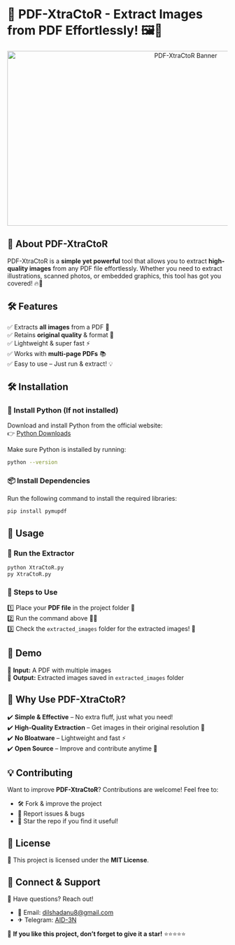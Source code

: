 # 🚀 PDF-XtraCtoR - Extract Images from PDF Effortlessly! 🖼️📄
<p align="center">
  <img src="https://drive.google.com/uc?export=view&id=1g_rmELe3BpM5KlipP7GRtF7gu7hZldII" alt="PDF-XtraCtoR Banner" width="800" height="400">
</p>


## 🎯 About PDF-XtraCtoR
PDF-XtraCtoR is a **simple yet powerful** tool that allows you to extract **high-quality images** from any PDF file effortlessly. Whether you need to extract illustrations, scanned photos, or embedded graphics, this tool has got you covered! 🔥🚀

## 🛠️ Features
✅ Extracts **all images** from a PDF 📸  
✅ Retains **original quality** & format 🎨  
✅ Lightweight & super fast ⚡  
✅ Works with **multi-page PDFs** 📚  
✅ Easy to use – Just run & extract! 💡  

## 🛠️ Installation

### 🔧 Install Python (If not installed)
Download and install Python from the official website:  
👉 [Python Downloads](https://www.python.org/downloads/)

Make sure Python is installed by running:
```bash
python --version
```

### 📦 Install Dependencies
Run the following command to install the required libraries:
```bash
pip install pymupdf
```

## 📌 Usage

### 🚀 Run the Extractor
```bash
python XtraCtoR.py
py XtraCtoR.py
```

### 🎯 Steps to Use
1️⃣ Place your **PDF file** in the project folder 📂  
2️⃣ Run the command above 🏃‍♂️  
3️⃣ Check the `extracted_images` folder for the extracted images! 🎉  

## 🎨 Demo
📌 **Input:** A PDF with multiple images  
📌 **Output:** Extracted images saved in `extracted_images` folder

## 🌟 Why Use PDF-XtraCtoR?
✔️ **Simple & Effective** – No extra fluff, just what you need!  
✔️ **High-Quality Extraction** – Get images in their original resolution 🎯  
✔️ **No Bloatware** – Lightweight and fast ⚡  
✔️ **Open Source** – Improve and contribute anytime 🤝  

## 💡 Contributing
Want to improve **PDF-XtraCtoR**? Contributions are welcome! Feel free to:
- 🛠️ Fork & improve the project
- 🐞 Report issues & bugs
- 🌟 Star the repo if you find it useful!

## 📜 License
🔖 This project is licensed under the **MIT License**.

## 🤝 Connect & Support
💬 Have questions? Reach out!
- 📧 Email: dilshadanu8@gmail.com
- ✈ Telegram: [AID-3N](https://tx.me/Aid_3n)

🌟 **If you like this project, don’t forget to give it a star!** ⭐⭐⭐⭐⭐

